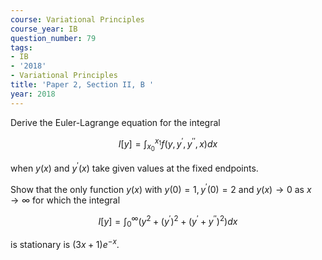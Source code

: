 ```yaml
---
course: Variational Principles
course_year: IB
question_number: 79
tags:
- IB
- '2018'
- Variational Principles
title: 'Paper 2, Section II, B '
year: 2018
---
```




Derive the Euler-Lagrange equation for the integral

$$I[y]=\int_{x_{0}}^{x_{1}} f\left(y, y^{\prime}, y^{\prime \prime}, x\right) d x$$

when $y(x)$ and $y^{\prime}(x)$ take given values at the fixed endpoints.

Show that the only function $y(x)$ with $y(0)=1, y^{\prime}(0)=2$ and $y(x) \rightarrow 0$ as $x \rightarrow \infty$ for which the integral

$$I[y]=\int_{0}^{\infty}\left(y^{2}+\left(y^{\prime}\right)^{2}+\left(y^{\prime}+y^{\prime \prime}\right)^{2}\right) d x$$

is stationary is $(3 x+1) e^{-x}$.
